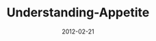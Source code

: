 ---
layout: music 
title: "Understanding-Appetite"
series: "A Place at the Table"
date: 2012-02-21 
description: "Brian Tome talks about what motivates our appetites."
audio: "http://www.crossroads.net/players/media/hq/placeatthetable_02.mp3"
audio-duration: "42:33"
src: "http://www.crossroads.net/players/media/mediumHz/Table_190x110.jpg"
---